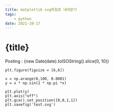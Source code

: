 ```yaml
---
title: matplotlib svg파일로 내려받기
tags: 
    - python
date: 2021-10-17
---
```

# {title}
Posting : {new Date(date).toISOString().slice(0, 10)}

<div class="markdown-body">

```
plt.figure(figsize = [6,6])

x = np.arange(0,100, 0.0001)
y = x * np.sin(2 * np.pi *x)

plt.plot(y)
plt.axis("off")
plt.gca().set_position([0,0,1,1])
plt.savefig('test.svg')

```

</div>